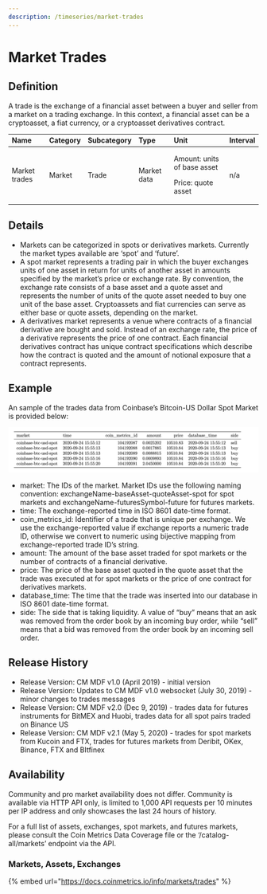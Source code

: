 ```yaml
---
description: /timeseries/market-trades
---
```


# Market Trades

## **Definition**

A trade is the exchange of a financial asset between a buyer and seller from a market on a trading exchange.  In this context, a financial asset can be a cryptoasset, a fiat currency, or a cryptoasset derivatives contract. 

<table>
  <thead>
    <tr>
      <th style="text-align:left"><b>Name</b>
      </th>
      <th style="text-align:left"><b>Category</b>
      </th>
      <th style="text-align:left"><b>Subcategory</b>
      </th>
      <th style="text-align:left"><b>Type</b>
      </th>
      <th style="text-align:left"><b>Unit</b>
      </th>
      <th style="text-align:left"><b>Interval</b>
      </th>
    </tr>
  </thead>
  <tbody>
    <tr>
      <td style="text-align:left">Market trades</td>
      <td style="text-align:left">Market</td>
      <td style="text-align:left">Trade</td>
      <td style="text-align:left">Market data</td>
      <td style="text-align:left">
        <p>Amount: units of base asset</p>
        <p>Price: quote asset</p>
      </td>
      <td style="text-align:left">n/a</td>
    </tr>
  </tbody>
</table>

## **Details**

* Markets can be categorized in spots or derivatives markets.  Currently the market types available are ‘spot’ and ‘future’.
* A spot market represents a trading pair in which the buyer exchanges units of one asset in return for units of another asset in amounts specified by the market’s price or exchange rate.  By convention, the exchange rate consists of a base asset and a quote asset and represents the number of units of the quote asset needed to buy one unit of the base asset.  Cryptoassets and fiat currencies can serve as either base or quote assets, depending on the market.
* A derivatives market represents a venue where contracts of a financial derivative are bought and sold.  Instead of an exchange rate, the price of a derivative represents the price of one contract.  Each financial derivatives contract has unique contract specifications which describe how the contract is quoted and the amount of notional exposure that a contract represents.  

## **Example**

An sample of the trades data from Coinbase’s Bitcoin-US Dollar Spot Market is provided below:

![Source: CM Market Data Feed](../.gitbook/assets/0%20%285%29.png)

* market:  The IDs of the market.  Market IDs use the following naming convention:  exchangeName-baseAsset-quoteAsset-spot for spot markets and exchangeName-futuresSymbol-future for futures markets. 
* time:  The exchange-reported time in ISO 8601 date-time format.
* coin\_metrics\_id:   Identifier of a trade that is unique per exchange.  We use the exchange-reported value if exchange reports a numeric trade ID, otherwise we convert to numeric using bijective mapping from exchange-reported trade ID’s string.
* amount:  The amount of the base asset traded for spot markets or the number of contracts of a financial derivative.
* price:  The price of the base asset quoted in the quote asset that the trade was executed at for spot markets or the price of one contract for derivatives markets.
* database\_time:  The time that the trade was inserted into our database in ISO 8601 date-time format.
* side: The side that is taking liquidity.  A value of “buy” means that an ask was removed from the order book by an incoming buy order, while “sell” means that a bid was removed from the order book by an incoming sell order.

## **Release History**

* Release Version: CM MDF v1.0 \(April 2019\) - initial version
* Release Version: Updates to CM MDF v1.0 websocket \(July 30, 2019\) - minor changes to trades messages
* Release Version: CM MDF v2.0 \(Dec 9, 2019\) - trades data for futures instruments for BitMEX and Huobi, trades data for all spot pairs traded on Binance US
* Release Version: CM MDF v2.1 \(May 5, 2020\) - trades for spot markets from Kucoin and FTX, trades for futures markets from Deribit, OKex, Binance, FTX and BItfinex 

## **Availability**

Community and pro market availability does not differ.  Community is available via HTTP API only, is limited to 1,000 API requests per 10 minutes per IP address and only showcases the last 24 hours of history. 

For a full list of assets, exchanges, spot markets, and futures markets, please consult the Coin Metrics Data Coverage file or the ‘/catalog-all/markets’ endpoint via the API.

### Markets, Assets, Exchanges

{% embed url="https://docs.coinmetrics.io/info/markets/trades" %}

